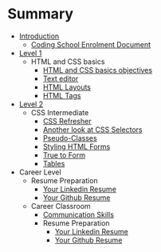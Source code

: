 # Summary

* [Introduction](README.md)
   * [Coding School Enrolment Document](coding_school_enrolment_document.md)
* [Level 1](chapter1.md)
   * HTML and CSS basics
       * [HTML and CSS basics objectives](html_and_css_basics_objectives.md)
       * [Text editor](text_editor.md)
       * [HTML Layouts](html_layouts.md)
       * [HTML Tags](html_tags.md)
* [Level 2](level_2.md)
   * CSS Intermediate
       * [CSS Refresher](css_refresher.md)
       * [Another look at CSS Selectors](another_look_at_css_selectors.md)
       * [Pseudo-Classes](pseudo-classes.md)
       * [Styling HTML Forms](styling_html_forms.md)
       * [True to Form](true_to_form.md)
       * [Tables](tables.md)
* Career Level
   * Resume Preparation
       * [Your Linkedin Resume](your_linkedin_resume.md)
       * [Your Github Resume](your_github_resume.md)
   * Career Classroom
       * [Communication Skills](communication_skills.md)
       * Resume Preparation
           * [Your Linkedin Resume](your_linkedin_resume.md)
           * [Your Github Resume](your_github_resume.md)

